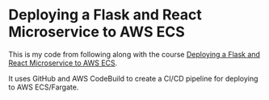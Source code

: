 # Deploying a Flask and React Microservice to AWS ECS

This is my code from following along with the course 
[Deploying a Flask and React Microservice to AWS ECS](https://testdriven.io/courses/aws-flask-react).

It uses GitHub and AWS CodeBuild to create a CI/CD pipeline for deploying to AWS ECS/Fargate.
